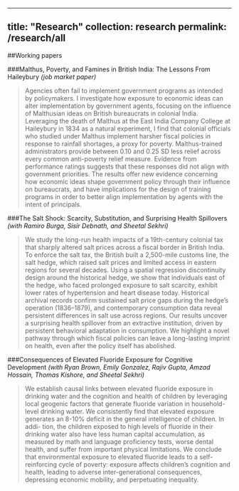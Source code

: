 
---
title: "Research"
collection: research
permalink: /research/all
---

##Working papers

###Malthus, Poverty, and Famines in British India: The Lessons From Haileybury _(job market paper)_
> Agencies often fail to implement government programs as intended by policymakers. I investigate how exposure to economic ideas can alter implementation by government agents, focusing on the influence of Malthusian ideas on British bureaucrats in colonial India. Leveraging the death of Malthus at the East India Company College at Haileybury in 1834 as a natural experiment, I find that colonial officials who studied under Malthus implement harsher fiscal policies in response to rainfall shortages, a proxy for poverty. Malthus-trained administrators provide between 0.10 and 0.25 SD less relief across every common anti-poverty relief measure. Evidence from performance ratings suggests that these responses did not align with government priorities. The results offer new evidence concerning how economic ideas shape government policy through their influence on bureaucrats, and have implications for the design of training programs in order to better align implementation by agents with the intent of principals.

###The Salt Shock: Scarcity, Substitution, and Surprising Health Spillovers _(with Ramiro Burga, Sisir Debnath, and Sheetal Sekhri)_
> We study the long-run health impacts of a 19th-century colonial tax that sharply altered salt prices across a fiscal border in British India. To enforce the salt tax, the British built a 2,500-mile customs line, the salt hedge, which raised salt prices and limited access in eastern regions for several decades. Using a spatial regression discontinuity design around the historical hedge, we show that individuals east of the hedge, who faced prolonged exposure to salt scarcity, exhibit lower rates of hypertension and heart disease today. Historical archival records confirm sustained salt price gaps during the hedge’s operation (1836–1879), and contemporary consumption data reveal persistent differences in salt use across regions. Our results uncover a surprising health spillover from an extractive institution, driven by persistent behavioral adaptation in consumption. We highlight a novel pathway through which fiscal policies can leave a long-lasting imprint on health, even after the policy itself has abolished.

###Consequences of Elevated Fluoride Exposure for Cognitive Development _(with Ryan Brown, Emily Gonzalez, Rajiv Gupta, Amzad Hossain, Thomas Kishore, and Sheetal Sekhri)_
> We establish causal links between elevated fluoride exposure in drinking water and the cognition and health of children by leveraging local geogenic factors that generate fluoride variation in household-level drinking water. We consistently find that elevated exposure generates an 8-10% deficit in the general intelligence of children. In addi- tion, the children exposed to high levels of fluoride in their drinking water also have less human capital accumulation, as measured by math and language proficiency tests, worse dental health, and suffer from important physical limitations. We conclude that environmental exposure to elevated fluoride leads to a self-reinforcing cycle of poverty: exposure affects children’s cognition and health, leading to adverse inter-generational consequences, depressing economic mobility, and perpetuating inequality.

